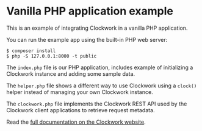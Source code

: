 # Vanilla PHP application example

This is an example of integrating Clockwork in a vanilla PHP application.

You can run the example app using the built-in PHP web server:

```
$ composer install
$ php -S 127.0.0.1:8000 -t public
```

The `index.php` file is our PHP application, includes example of initializing a Clockwork instance and adding some sample data.

The `helper.php` file shows a different way to use Clockwork using a `clock()` helper instead of managing your own Clockwork instance.

The `clockwork.php` file implements the Clockwork REST API used by the Clockwork client applications to retrieve request metadata.

Read the [full documentation on the Clockwork website](https://underground.works/clockwork/installation/vanilla?#content).